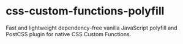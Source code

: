 # css-custom-functions-polyfill
Fast and lightweight dependency-free vanilla JavaScript polyfill and PostCSS plugin for native CSS Custom Functions.
